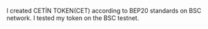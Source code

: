 I created CETİN TOKEN(CET) according to BEP20 standards on BSC network. I tested my token on the BSC testnet.
